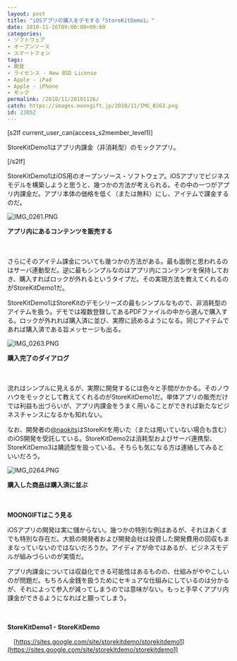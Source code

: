```yaml
---
layout: post
title: "iOSアプリの購入をデモする「StoreKitDemo1」"
date: 2010-11-26T09:00:00+09:00
categories:
- ソフトウェア
- オープンソース
- スマートフォン
tags: 
- 開発
- ライセンス - New BSD License
- Apple - iPad
- Apple - iPhone
- モック
permalink: /2010/11/20101126/
catch: https://images.moongift.jp/2010/11/IMG_0263.png
id: 23852
---
```

[s2If current\_user\_can(access\_s2member\_level1)]

StoreKitDemo1はアプリ内課金（非消耗型）のモックアプリ。

[/s2If]  

StoreKitDemo1はiOS用のオープンソース・ソフトウェア。iOSアプリでビジネスモデルを構築しようと思うと、幾つかの方法が考えられる。その中の一つがアプリ内課金だ。アプリ本体の価格を低く（または無料）にし、アイテムで課金するのだ。

  

![IMG_0261.PNG](https://images.moongift.jp/2010/11/IMG_0261.png)  
  
**アプリ内にあるコンテンツを販売する**

  

　

  

さらにそのアイテム課金についても幾つかの方法がある。最も面倒と思われるのはサーバ連動型だ。逆に最もシンプルなのはアプリ内にコンテンツを保持しておき、購入すればロックが外れるというタイプだ。その実現方法を教えてくれるのがStoreKitDemo1だ。

  
<!--more-->

StoreKitDemo1はStoreKitのデモシリーズの最もシンプルなもので、非消耗型のアイテムを扱う。デモでは複数登録してあるPDFファイルの中から選んで購入する。ロックが外れれば購入済に並び、実際に読めるようになる。同じアイテムであれば購入済である旨メッセージも出る。

  

![IMG_0263.PNG](https://images.moongift.jp/2010/11/IMG_0263.png)  
  
**購入完了のダイアログ**

  

　

  

流れはシンプルに見えるが、実際に開発するには色々と手間がかかる。そのノウハウをモックとして教えてくれるのがStoreKitDemo1だ。単体アプリの販売だけでは利益も出づらいが、アプリ内課金をうまく用いることができれば新たなビジネスチャンスになるかも知れない。

  

なお、開発者の[@naokits](http://twitter.com/#!/naokits)はStoreKitを用いた（または用いていない場合も含む）のiOS開発を受託している。StoreKitDemo2は消耗型およびサーバ連携型、StoreKitDemo3は購読型を扱っている。そちらも気になる方は連絡してみるといいだろう。

  
  
  

![IMG_0264.PNG](https://images.moongift.jp/2010/11/IMG_0264.png)  
  
**購入した商品は購入済に並ぶ**

  

　

  

**MOONGIFTはこう見る**

  

iOSアプリの開発は実に儲からない。幾つかの特別な例はあるが、それはあくまでも特別な存在だ。大抵の開発者および開発会社は投資した開発費用の回収もままなっていないのではないだろうか。アイディアが命ではあるが、ビジネスモデルが組みづらいのが実情だ。

  

アプリ内課金については収益化できる可能性はあるものの、仕組みがややこしいのが問題だ。もちろん金銭を扱うためにセキュアな仕組みにしているのは分かるが、それによって参入が減ってしまうのでは意味がない。もっと手早くアプリ内課金ができるようになればと願ってしまう。

  

　

  

**StoreKitDemo1 - StoreKitDemo**  
  
　[https://sites.google.com/site/storekitdemo/storekitdemo1](https://sites.google.com/site/storekitdemo/storekitdemo1)

  
